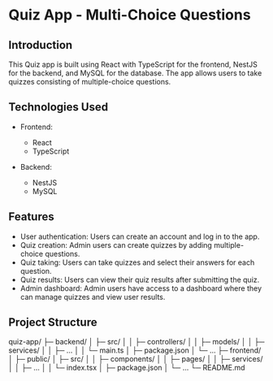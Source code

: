 # Quiz App - Multi-Choice Questions

## Introduction

This Quiz app is built using React with TypeScript for the frontend, NestJS for the backend, and MySQL for the database. The app allows users to take quizzes consisting of multiple-choice questions.

## Technologies Used

- Frontend:
  - React
  - TypeScript

- Backend:
  - NestJS
  - MySQL

## Features

- User authentication: Users can create an account and log in to the app.
- Quiz creation: Admin users can create quizzes by adding multiple-choice questions.
- Quiz taking: Users can take quizzes and select their answers for each question.
- Quiz results: Users can view their quiz results after submitting the quiz.
- Admin dashboard: Admin users have access to a dashboard where they can manage quizzes and view user results.

## Project Structure
quiz-app/
├─ backend/
│ ├─ src/
│ │ ├─ controllers/
│ │ ├─ models/
│ │ ├─ services/
│ │ ├─ ...
│ │ └─ main.ts
│ ├─ package.json
│ └─ ...
├─ frontend/
│ ├─ public/
│ ├─ src/
│ │ ├─ components/
│ │ ├─ pages/
│ │ ├─ services/
│ │ ├─ ...
│ │ └─ index.tsx
│ ├─ package.json
│ └─ ...
└─ README.md

